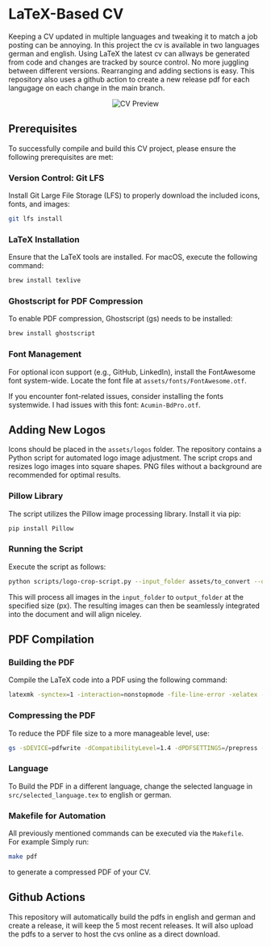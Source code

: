 LaTeX-Based CV
============================

Keeping a CV updated in multiple languages and tweaking it to match a job posting can be annoying. In this project the cv is available in two languages german and english. Using LaTeX the latest cv can allways be generated from code and changes are tracked by source control. No more juggling between different versions. Rearranging and adding sections is easy. This repository also uses a github action to create a new release pdf for each langugage on each change in the main branch.

<div align="center">
  <img src="assets/images/cv-preview.png" alt="CV Preview">
</div>

Prerequisites
-------------

To successfully compile and build this CV project, please ensure the following prerequisites are met:

### Version Control: Git LFS

Install Git Large File Storage (LFS) to properly download the included icons, fonts, and images:

```bash
git lfs install
```

### LaTeX Installation

Ensure that the LaTeX tools are installed. For macOS, execute the following command:

```bash
brew install texlive
```

### Ghostscript for PDF Compression

To enable PDF compression, Ghostscript (gs) needs to be installed:

```bash
brew install ghostscript
```

### Font Management

For optional icon support (e.g., GitHub, LinkedIn), install the FontAwesome font system-wide. Locate the font file at `assets/fonts/FontAwesome.otf`.

If you encounter font-related issues, consider installing the fonts systemwide. I had issues with this font: `Acumin-BdPro.otf`.

Adding New Logos
----------------

Icons should be placed in the `assets/logos` folder.
The repository contains a Python script for automated logo image adjustment. The script crops and resizes logo images into square shapes. PNG files without a background are recommended for optimal results.

### Pillow Library

The script utilizes the Pillow image processing library. Install it via pip:

```bash
pip install Pillow
```

### Running the Script

Execute the script as follows:

```bash
python scripts/logo-crop-script.py --input_folder assets/to_convert --output_folder assets/converted --size 1200
```

This will process all images in the `input_folder` to `output_folder` at the specified size (px). The resulting images can then be seamlessly integrated into the document and will align niceley.

PDF Compilation
---------------

### Building the PDF

Compile the LaTeX code into a PDF using the following command:

```bash
latexmk -synctex=1 -interaction=nonstopmode -file-line-error -xelatex -outdir=build src/main.tex
```

### Compressing the PDF

To reduce the PDF file size to a more manageable level, use:

```bash
gs -sDEVICE=pdfwrite -dCompatibilityLevel=1.4 -dPDFSETTINGS=/prepress -dNOPAUSE -dQUIET -dBATCH -sOutputFile=vincent_cv.pdf build/main.pdf
```

### Language

To Build the PDF in a different language, change the selected language in `src/selected_language.tex` to english or german.

### Makefile for Automation

All previously mentioned commands can be executed via the `Makefile`.  
For example Simply run:

```bash
make pdf
```

to generate a compressed PDF of your CV.

Github Actions
--------------

This repository will automatically build the pdfs in english and german and create a release, it will keep the 5 most recent releases.
It will also upload the pdfs to a server to host the cvs online as a direct download.
